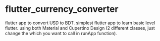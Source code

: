 # flutter_currency_converter

flutter app to convert USD to BDT. simplest flutter app to learn basic level flutter. using both Material and Cupertino Design (2 different classes, just change the which you want to call in runApp function).
